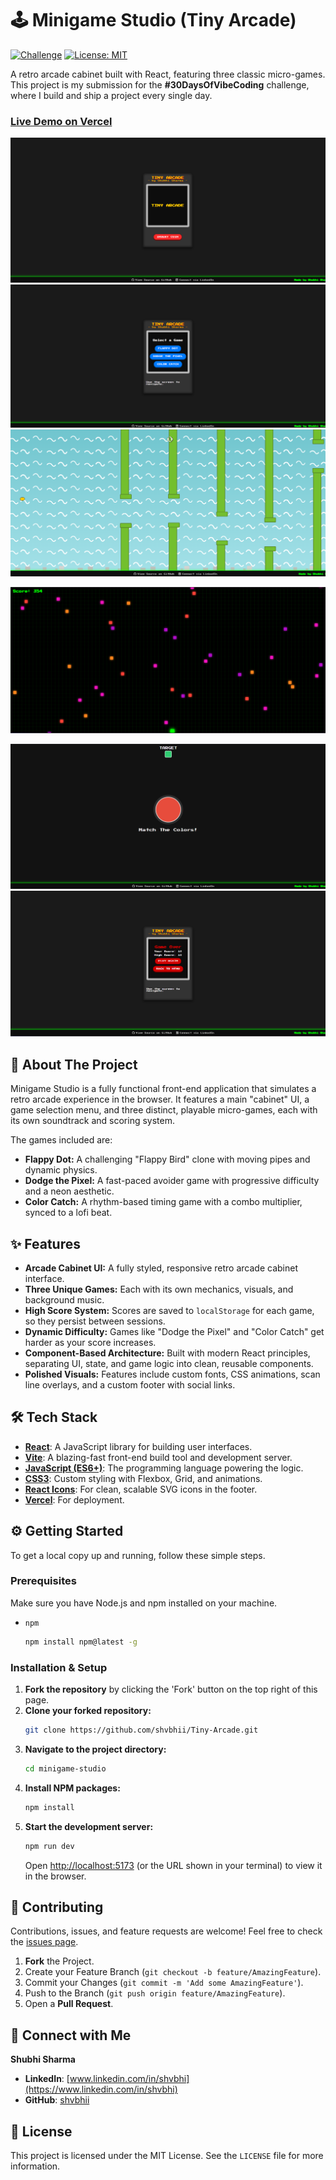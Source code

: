 # 🕹️ Minigame Studio (Tiny Arcade)

[![Challenge](https://img.shields.io/badge/Challenge-30DaysOfVibeCoding-9cf?style=for-the-badge)](https://www.linkedin.com/in/shvbhi/)
[![License: MIT](https://img.shields.io/badge/License-MIT-yellow.svg?style=for-the-badge)](https://opensource.org/licenses/MIT)

A retro arcade cabinet built with React, featuring three classic micro-games. This project is my submission for the **#30DaysOfVibeCoding** challenge, where I build and ship a project every single day.

### [**Live Demo on Vercel**](https://demo.vercel.app)

<!-- 💡 Don't forget to replace this screenshot with a cool GIF or image of your finished project! -->
![Minigame Studio Screenshot](Screenshot%202025-07-03%20195308.png)
![Minigame Studio Screenshot](Screenshot%202025-07-03%20195543.png)
![Minigame Studio Screenshot](Screenshot%202025-07-03%20195652.png)

![Minigame Studio Screenshot](Screenshot%202025-07-03%20200351.png)

![Minigame Studio Screenshot](Screenshot%202025-07-03%20200421.png)
![Minigame Studio Screenshot](Screenshot%202025-07-03%20200445.png)


## 🚀 About The Project

Minigame Studio is a fully functional front-end application that simulates a retro arcade experience in the browser. It features a main "cabinet" UI, a game selection menu, and three distinct, playable micro-games, each with its own soundtrack and scoring system.

The games included are:
*   **Flappy Dot:** A challenging "Flappy Bird" clone with moving pipes and dynamic physics.
*   **Dodge the Pixel:** A fast-paced avoider game with progressive difficulty and a neon aesthetic.
*   **Color Catch:** A rhythm-based timing game with a combo multiplier, synced to a lofi beat.

## ✨ Features

-   **Arcade Cabinet UI:** A fully styled, responsive retro arcade cabinet interface.
-   **Three Unique Games:** Each with its own mechanics, visuals, and background music.
-   **High Score System:** Scores are saved to `localStorage` for each game, so they persist between sessions.
-   **Dynamic Difficulty:** Games like "Dodge the Pixel" and "Color Catch" get harder as your score increases.
-   **Component-Based Architecture:** Built with modern React principles, separating UI, state, and game logic into clean, reusable components.
-   **Polished Visuals:** Features include custom fonts, CSS animations, scan line overlays, and a custom footer with social links.

## 🛠️ Tech Stack

*   **[React](https://reactjs.org/)**: A JavaScript library for building user interfaces.
*   **[Vite](https://vitejs.dev/)**: A blazing-fast front-end build tool and development server.
*   **[JavaScript (ES6+)](https://www.ecma-international.org/)**: The programming language powering the logic.
*   **[CSS3](https://www.w3.org/Style/CSS/)**: Custom styling with Flexbox, Grid, and animations.
*   **[React Icons](https://react-icons.github.io/react-icons/)**: For clean, scalable SVG icons in the footer.
*   **[Vercel](https://vercel.com/)**: For deployment.

## ⚙️ Getting Started

To get a local copy up and running, follow these simple steps.

### Prerequisites

Make sure you have Node.js and npm installed on your machine.
*   `npm`
    ```sh
    npm install npm@latest -g
    ```

### Installation & Setup

1.  **Fork the repository** by clicking the 'Fork' button on the top right of this page.
2.  **Clone your forked repository:**
    ```sh
    git clone https://github.com/shvbhii/Tiny-Arcade.git
    ```
3.  **Navigate to the project directory:**
    ```sh
    cd minigame-studio
    ```
4.  **Install NPM packages:**
    ```sh
    npm install
    ```
5.  **Start the development server:**
    ```sh
    npm run dev
    ```
    Open [http://localhost:5173](http://localhost:5173) (or the URL shown in your terminal) to view it in the browser.

## 🤝 Contributing

Contributions, issues, and feature requests are welcome! Feel free to check the [issues page](https://github.com/YOUR_USERNAME/minigame-studio/issues).

1.  **Fork** the Project.
2.  Create your Feature Branch (`git checkout -b feature/AmazingFeature`).
3.  Commit your Changes (`git commit -m 'Add some AmazingFeature'`).
4.  Push to the Branch (`git push origin feature/AmazingFeature`).
5.  Open a **Pull Request**.

## 👤 Connect with Me

**Shubhi Sharma**

*   **LinkedIn**: [www.linkedin.com/in/shvbhi](https://www.linkedin.com/in/shvbhi)
*   **GitHub**: [shvbhii](https://github.com/shvbhii)

## 📝 License

This project is licensed under the MIT License. See the `LICENSE` file for more information.